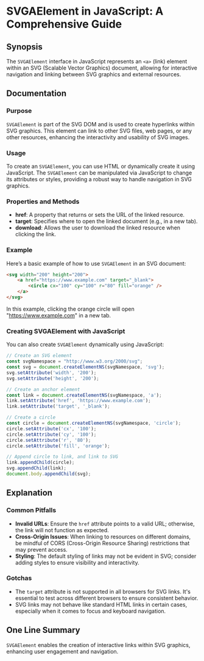 <!--
Meta Description: # SVGAElement in JavaScript: A Comprehensive Guide ## Synopsis The `SVGAElement` interface in JavaScript represents an `<a>` (link) element within an ...
Meta Keywords: svg, link, circle, svgaelement, setattribute
-->

# SVGAElement in JavaScript: A Comprehensive Guide

## Synopsis
The `SVGAElement` interface in JavaScript represents an `<a>` (link) element within an SVG (Scalable Vector Graphics) document, allowing for interactive navigation and linking between SVG graphics and external resources.

## Documentation

### Purpose
`SVGAElement` is part of the SVG DOM and is used to create hyperlinks within SVG graphics. This element can link to other SVG files, web pages, or any other resources, enhancing the interactivity and usability of SVG images.

### Usage
To create an `SVGAElement`, you can use HTML or dynamically create it using JavaScript. The `SVGAElement` can be manipulated via JavaScript to change its attributes or styles, providing a robust way to handle navigation in SVG graphics.

### Properties and Methods
- **href**: A property that returns or sets the URL of the linked resource.
- **target**: Specifies where to open the linked document (e.g., in a new tab).
- **download**: Allows the user to download the linked resource when clicking the link.

### Example
Here’s a basic example of how to use `SVGAElement` in an SVG document:

```html
<svg width="200" height="200">
    <a href="https://www.example.com" target="_blank">
        <circle cx="100" cy="100" r="80" fill="orange" />
    </a>
</svg>
```

In this example, clicking the orange circle will open "https://www.example.com" in a new tab.

### Creating SVGAElement with JavaScript
You can also create `SVGAElement` dynamically using JavaScript:

```javascript
// Create an SVG element
const svgNamespace = "http://www.w3.org/2000/svg";
const svg = document.createElementNS(svgNamespace, 'svg');
svg.setAttribute('width', '200');
svg.setAttribute('height', '200');

// Create an anchor element
const link = document.createElementNS(svgNamespace, 'a');
link.setAttribute('href', 'https://www.example.com');
link.setAttribute('target', '_blank');

// Create a circle
const circle = document.createElementNS(svgNamespace, 'circle');
circle.setAttribute('cx', '100');
circle.setAttribute('cy', '100');
circle.setAttribute('r', '80');
circle.setAttribute('fill', 'orange');

// Append circle to link, and link to SVG
link.appendChild(circle);
svg.appendChild(link);
document.body.appendChild(svg);
```

## Explanation
### Common Pitfalls
- **Invalid URLs**: Ensure the `href` attribute points to a valid URL; otherwise, the link will not function as expected.
- **Cross-Origin Issues**: When linking to resources on different domains, be mindful of CORS (Cross-Origin Resource Sharing) restrictions that may prevent access.
- **Styling**: The default styling of links may not be evident in SVG; consider adding styles to ensure visibility and interactivity.

### Gotchas
- The `target` attribute is not supported in all browsers for SVG links. It's essential to test across different browsers to ensure consistent behavior.
- SVG links may not behave like standard HTML links in certain cases, especially when it comes to focus and keyboard navigation.

## One Line Summary
`SVGAElement` enables the creation of interactive links within SVG graphics, enhancing user engagement and navigation.